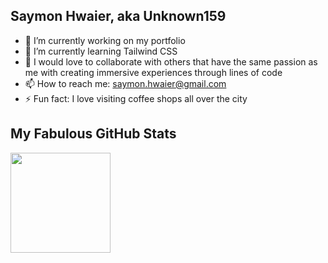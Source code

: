 ## Saymon Hwaier, aka Unknown159
- 🔭 I’m currently working on my portfolio
- 🌱 I’m currently learning Tailwind CSS
- 👯 I would love to collaborate with others that have the same passion as me with creating immersive experiences through lines of code
- 📫 How to reach me: <a href="mailto:saymon.hwaier@gmail.com"> saymon.hwaier@gmail.com <a/>
- ⚡ Fun fact: I love visiting coffee shops all over the city
  
## My Fabulous GitHub Stats
<a href="#">
<img height=160  src="https://github-readme-stats.vercel.app/api?username=shwaier&theme=radical&rank_icon=github"/>
  <a/>

